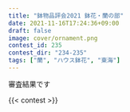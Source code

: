 ```yaml
---
title: "鉢物品評会2021 鉢花・蘭の部"
date: 2021-11-16T17:24:36+09:00
draft: false
image: cover/ornament.png
contest_id: 235
contest_dir: "234-235"
tags: ["蘭", "ハウス鉢花", "東海"]
---
```

審査結果です

{{< contest >}}
